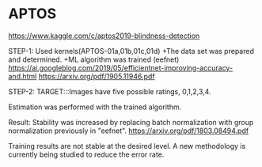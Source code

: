 # APTOS
https://www.kaggle.com/c/aptos2019-blindness-detection

STEP-1:
Used kernels(APTOS-01a,01b,01c,01d) 
+The data set was prepared and determined.
+ML algorithm was trained (eefnet)
https://ai.googleblog.com/2019/05/efficientnet-improving-accuracy-and.html
https://arxiv.org/pdf/1905.11946.pdf

STEP-2:
TARGET:::Images have five possible ratings, 0,1,2,3,4.

Estimation was performed with the trained algorithm.

Result:
Stability was increased by replacing batch normalization with group normalization previously in "eefnet".
https://arxiv.org/pdf/1803.08494.pdf

Training results are not stable at the desired level.
A new methodology is currently being studied to reduce the error rate.
